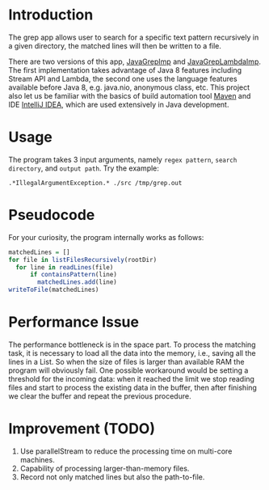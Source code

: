 # Introduction
The grep app allows user to search for a specific text pattern recursively in a given directory, 
the matched lines will then be written to a file.

There are two versions of this app, [JavaGrepImp](./src/main/java/ca/jrvs/apps/grep/JavaGrepImp.java) 
and [JavaGrepLambdaImp](./src/main/java/ca/jrvs/apps/grep/JavaGrepLambdaImp.java). 
The first implementation takes advantage of Java 8 features including Stream API and Lambda, 
the second one uses the language features available before Java 8, e.g. java.nio, anonymous class, etc.
This project also let us be familiar with the basics of build automation tool [Maven](https://maven.apache.org/) 
and IDE [IntelliJ IDEA](https://www.jetbrains.com/idea/), which are used extensively in Java development.

# Usage
The program takes 3 input arguments, namely `regex pattern`, `search directory`, and `output path`. 
Try the example:
```
.*IllegalArgumentException.* ./src /tmp/grep.out
```

# Pseudocode
For your curiosity, the program internally works as follows:
```r
matchedLines = []
for file in listFilesRecursively(rootDir)
  for line in readLines(file)
      if containsPattern(line)
        matchedLines.add(line)
writeToFile(matchedLines)
```

# Performance Issue
The performance bottleneck is in the space part. To process the matching task, it is necessary to
load all the data into the memory, i.e., saving all the lines in a List. So when the size of files
is larger than available RAM the program will obviously fail. One possible workaround would be 
setting a threshold for the incoming data: when it reached the limit we stop reading files and 
start to process the existing data in the buffer, then after finishing we clear the buffer and 
repeat the previous procedure.

# Improvement (TODO)
1. Use parallelStream to reduce the processing time on multi-core machines.
2. Capability of processing larger-than-memory files. 
3. Record not only matched lines but also the path-to-file.

